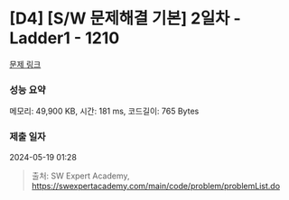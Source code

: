 # [D4] [S/W 문제해결 기본] 2일차 - Ladder1 - 1210 

[문제 링크](https://swexpertacademy.com/main/code/problem/problemDetail.do?contestProbId=AV14ABYKADACFAYh) 

### 성능 요약

메모리: 49,900 KB, 시간: 181 ms, 코드길이: 765 Bytes

### 제출 일자

2024-05-19 01:28



> 출처: SW Expert Academy, https://swexpertacademy.com/main/code/problem/problemList.do